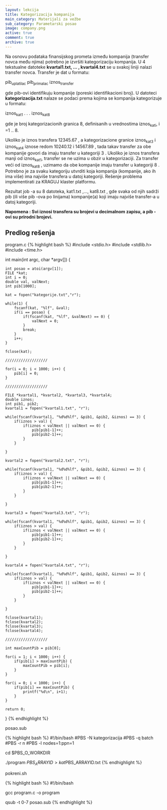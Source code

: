 ```yaml
---
layout: lekcija
title: Kategorizacija kompanija
main_category: Materijali za vežbe
sub_category: Parametarski posao
image: company.png
active: true
comment: true
archive: true
---
```


Na osnovu podataka finansijskog prometa između kompanija (transfer novca među njima) potrebno je izvršiti kategorizaciju kompanija. U 4 tekstualne datoteke **kvartal1.txt, … , kvartal4.txt** se u svakoj liniji nalazi transfer novca. Transfer je dat u formatu:

pib<sub>uplatilac</sub>	pib<sub>primalac</sub>	iznos<sub>transfer</sub>

gde pib-ovi identifikuju kompanije (poreski identifikacioni broj).  U datoteci **kategorizacija.txt** nalaze se podaci prema kojima se kompanija kategorizuje u formatu:

iznos<sub>kat1</sub>
. . .
iznos<sub>kat8</sub>

gde je broj kategorizacionih granica 8, definisanih u vrednostima iznos<sub>kati</sub>, i =1 .. 8.

Ukoliko je iznos transfera 12345.67 , a kategorizacione granice iznos<sub>kat3</sub> i iznos<sub>kat4</sub> iznose redom 10240.12 i 14567.89 , tada takav transfer za obe kompanije govori da imaju transfer u kategoriji 3 . Ukoliko je iznos transfera manji od iznos<sub>kat1</sub>, transfer se ne uzima u obzir u kategorizaciji. Za transfer veći od iznos<sub>kat8</sub> , uzimamo da obe kompanije imaju transfer u kategoriji 8 . Potrebno je za svaku kategoriju utvrditi koja kompanija (kompanije, ako ih ima više) ima najviše transfera u datoj kategoriji. Rešenje problema implementirati za KRAGUJ klaster platformu.

Rezultat job -a su 8 datoteka, kat1.txt ,..., kat8.txt , gde svaka od njih sadrži pib (ili više pib -ova po linijama) kompanije(a) koji imaju najviše transfer-a u datoj kategoriji.

**Napomena : Svi iznosi transfera su brojevi u decimalnom zapisu, a pib -ovi su prirodni brojevi.**

## Predlog rešenja

program.c
{% highlight bash %}
#include <stdio.h>
#include <stdlib.h>
#include <time.h>


int main(int argc, char *argv[]) {

	int posao = atoi(argv[1]);
	FILE *kat;
	int i = 0;
	double val, valNext;
	int pib[1000];

	kat = fopen("kategorije.txt","r");

	while(1) {
		fscanf(kat, "%lf", &val);
		if(i == posao) {
			if(fscanf(kat, "%lf", &valNext) == 0) {
				valNext = 0;
			}
			break;		
		}
		i++;
	}

	fclose(kat);

	///////////////////

	for(i = 0; i < 1000; i++) {
		pib[i] = 0;
	}

	///////////////////

	FILE *kvartal1, *kvartal2, *kvartal3, *kvartal4;
	double iznos;
	int pib1, pib2;
	kvartal1 = fopen("kvartal1.txt", "r");

	while(fscanf(kvartal1, "%d%d%lf", &pib1, &pib2, &iznos) == 3) {
		if(iznos > val) {
			if(iznos < valNext || valNext == 0) {
				pib[pib1-1]++;
				pib[pib2-1]++;
			}
		}

	}

	kvartal2 = fopen("kvartal2.txt", "r");

	while(fscanf(kvartal1, "%d%d%lf", &pib1, &pib2, &iznos) == 3) {
		if(iznos > val) {
			if(iznos < valNext || valNext == 0) {
				pib[pib1-1]++;
				pib[pib2-1]++;
			}
		}

	}

	kvartal3 = fopen("kvartal3.txt", "r");

	while(fscanf(kvartal1, "%d%d%lf", &pib1, &pib2, &iznos) == 3) {
		if(iznos > val) {
			if(iznos < valNext || valNext == 0) {
				pib[pib1-1]++;
				pib[pib2-1]++;
			}
		}

	}

	kvartal4 = fopen("kvartal4.txt", "r");

	while(fscanf(kvartal1, "%d%d%lf", &pib1, &pib2, &iznos) == 3) {
		if(iznos > val) {
			if(iznos < valNext || valNext == 0) {
				pib[pib1-1]++;
				pib[pib2-1]++;
			}
		}

	}

	fclose(kvartal1);
	fclose(kvartal2);
	fclose(kvartal3);
	fclose(kvartal4);

	///////////////////

	int maxCountPib = pib[0];

	for(i = 1; i < 1000; i++) {
		if(pib[i] > maxCountPib) {
			maxCountPib = pib[i];
		}
	}

	for(i = 0; i < 1000; i++) {
		if(pib[i] == maxCountPib) {
			printf("%d\n", i+1);
		}
	}

	return 0;
}
{% endhighlight %}

posao.sub

{% highlight bash %}
#!/bin/bash
#PBS -N kategorizacija
#PBS -q batch
#PBS -r n
#PBS -l nodes=1:ppn=1

cd $PBS_O_WORKDIR

./program $PBS_ARRAYID > kat$PBS_ARRAYID.txt
{% endhighlight %}

pokreni.sh

{% highlight bash %}
#!/bin/bash

gcc program.c -o program

qsub -t 0-7 posao.sub
{% endhighlight %}
